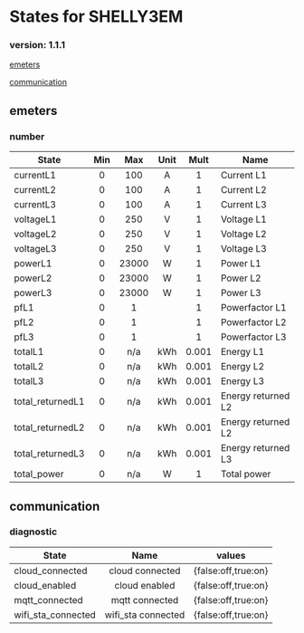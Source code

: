# States for  SHELLY3EM
### version: 1.1.1

[emeters](#emeters)

[communication](#communication)



## emeters

### number
| State  |      Min     |      Max     |  Unit |  Mult |  Name |
|----------|:-------------:|:-------------:|:------:|:-----:|-----|
|currentL1|0 | 100 | A | 1 |  Current L1 |
|currentL2|0 | 100 | A | 1 |  Current L2 |
|currentL3|0 | 100 | A | 1 |  Current L3 |
|voltageL1|0 | 250 | V | 1 |  Voltage L1 |
|voltageL2|0 | 250 | V | 1 |  Voltage L2 |
|voltageL3|0 | 250 | V | 1 |  Voltage L3 |
|powerL1|0 | 23000 | W | 1 |  Power L1 |
|powerL2|0 | 23000 | W | 1 |  Power L2 |
|powerL3|0 | 23000 | W | 1 |  Power L3 |
|pfL1|0 | 1 |  | 1 |  Powerfactor L1 |
|pfL2|0 | 1 |  | 1 |  Powerfactor L2 |
|pfL3|0 | 1 |  | 1 |  Powerfactor L3 |
|totalL1|0 |  n/a | kWh | 0.001 |  Energy L1 |
|totalL2|0 |  n/a | kWh | 0.001 |  Energy L2 |
|totalL3|0 |  n/a | kWh | 0.001 |  Energy L3 |
|total_returnedL1|0 |  n/a | kWh | 0.001 |  Energy returned L2 |
|total_returnedL2|0 |  n/a | kWh | 0.001 |  Energy returned L2 |
|total_returnedL3|0 |  n/a | kWh | 0.001 |  Energy returned L3 |
|total_power|0 |  n/a | W | 1 |  Total power |


## communication

### diagnostic

| State  |     Name |  values |
|----------|:-------------:|------|
|cloud_connected| cloud connected | {false:off,true:on} |
|cloud_enabled| cloud enabled | {false:off,true:on} |
|mqtt_connected| mqtt connected | {false:off,true:on} |
|wifi_sta_connected| wifi_sta connected | {false:off,true:on} |

